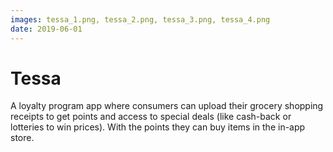 ```yaml
---
images: tessa_1.png, tessa_2.png, tessa_3.png, tessa_4.png
date: 2019-06-01
---
```


# Tessa
A loyalty program app where consumers can upload their grocery shopping receipts to get points and access to special deals (like cash-back or lotteries to win prices). With the points they can buy items in the in-app store.
